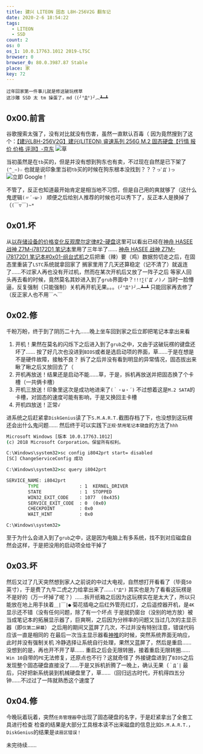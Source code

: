 ```yaml
---
title: 建兴 LITEON 固态 L8H-256V2G 翻车记
date: 2020-2-6 18:54:22
tags:
  - LITEON
  - SSD
count: 2
os: 0
os_1: 10.0.17763.1012 2019-LTSC
browser: 0
browser_0: 80.0.3987.87 Stable
place: 家
key: 72
---
```

    过年回家第一件事儿就是修这破玩楞草
    这沙雕 SSD 太 tm 操蛋了，md（(╯°Д°)╯︵┻━┻
<!-- more -->
## 0x00.前言
谷歌搜索太强了，没有对比就没有伤害，虽然一直默认百毒（
因为竟然搜到了这个：[【建兴L8H-256V2G】建兴(LITEON) 睿速系列 256G M.2 固态硬盘【行情 报价 价格 评测】-京东](https://web.archive.org/web/20200206111319/https://item.jd.com/1422217.html)
![草](https://i1.yuangezhizao.cn/Win-10/20191016005155.jpg!webp)

当初虽然是在`tb`买的，但是并没有想到狗东也有卖，不过现在自然是已下架了`(^_−)☆`
也就是说印象里当初`tb`买的时候在狗东根本没找到？？？`っﾟДﾟ)っ`
![立即 Google！](https://i1.yuangezhizao.cn/Win-10/20200206203346.jpg!webp)

不管了，反正也知道最开始肯定是相当地不习惯，但是自己用的爽就够了（这什么鬼逻辑`(〃´-ω･) `
顺便之后给别人推荐的时候也可以秀下了，反正本人是换掉了（`(￣▽￣)~*`

## 0x01.坏
从[以存储设备的价格变化反观摩尔定律#2-硬盘](./Moore.html#2-硬盘)这里可以看出已经在[神舟 HASEE 战神 Z7M-i78172D1 笔记本](../Windows/laptop.html)里用了三年半了……
[神舟 HASEE 战神 Z7M-i78172D1 笔记本#0x01-组台式机](../Windows/laptop.html#0x01-组台式机)之后把重（辣）要（鸡）数据剪切走之后，在固态里重装了`LSTC`系统就拿回家了
搁家里用了几天还算稳定（记不清了）就返连了……不过家人再也没有开过机，然而在某次开机后又放了一阵子之后
等家人回头再去看的时候，竟然莫名其妙进入到了`grub`界面中？`!!!∑(ﾟДﾟノ)ノ`
当时一脸懵逼，反复强制（只能强制）关机再开机无果。。。`(╯°Д°)╯︵┻━┻`
只能回家再去修了（反正家人也不用`￣へ￣`

## 0x02.修
千盼万盼，终于到了阴历二十九……晚上坐车回到家之后立即把笔记本拿出来看
1. 开机！果然在莫名的闪烁下之后进入到了`grub`之中，又由于这破玩楞的键盘还坏了……
按了好几次也没进到`BIOS`或者是选启动项的界面，草……于是在想是不是硬件故障，接触不良？
拆了之后并没有看到明显的异常情况，固态拔出来瞅了瞅之后又放回去了（
2. 开机再放送！结果还是启动不能……草，于是，拆机再放送并把固态换了个卡槽（一共俩卡槽）
3. 开机三放送！印象里这次是成功地进来了`(｀・ω・´)`
不过想着这是`M.2 SATA`的卡槽，对固态的速度可能有影响，于是又换回主卡槽
4. 开机四放送！正常`√`

进系统之后赶紧拿`DiskGenius`读了下`S.M.A.R.T.`截图存档了下，也没想到这玩楞还会出什么鬼问题……
然后终于可以实践下`正规`·`禁用笔记本键盘`的方法了`hhh`
``` cmd
Microsoft Windows [版本 10.0.17763.1012]
(c) 2018 Microsoft Corporation。保留所有权利。

C:\Windows\system32>sc config i8042prt start= disabled
[SC] ChangeServiceConfig 成功

C:\Windows\system32>sc query i8042prt

SERVICE_NAME: i8042prt
        TYPE               : 1  KERNEL_DRIVER
        STATE              : 1  STOPPED
        WIN32_EXIT_CODE    : 1077  (0x435)
        SERVICE_EXIT_CODE  : 0  (0x0)
        CHECKPOINT         : 0x0
        WAIT_HINT          : 0x0

C:\Windows\system32>
```
至于为什么会进入到了`grub`之中，这是因为电脑上有多系统，找不到对应磁盘自然会这样，于是把没用的启动项全给干掉了

## 0x03.坏
然后又过了几天突然想到家人之前说的中过大电视，自然想打开看看了（毕竟`50`英寸），于是费了九牛二虎之力给拿出来了……`(°Д°)`
其实也是为了看看这玩楞是不是好的（万一坏掉了呢？）……拆开纸箱之后因为这玩楞实在是太大了，所以只能放在地上用手扶着`＿|￣|●`
菊花插电之后红外管亮红灯，之后遥控器开机，是`4K`显示还不错（没有任何问题，除了有一个坏点
于是就扔窗台（没别的地方放）被当成笔记本的拓展显示器了，巨爽啊，之后因为分辨率的问题又当过几次的主显示器（即`仅第二屏幕`）
之后用的期间又蓝屏了几次，不过并没有特别注意，错误代码应该一直是相同的
在最后一次当主显示器看[神推](https://www.biliplus.com/bangumi/i/29351)的时候，突然系统界面无响应，此时并没有强制关机
冷静选择让系统自行处理，果然又蓝屏了，然后是重启……没想到的是，再也开不开了草……
重启之后会无限转圈，接着重启无限转圈……`Win 10`自带的`PE`无法修复，还原点也不行？这就奇怪了
外接键盘进到了`BIOS`之后发现整个固态硬盘直接没了……于是又拆机折腾了一晚上，确认无果（`｀Д´|`
最后，只好把新系统装到机械硬盘里了，草……（回归远古时代，开机得四五分钟……不过过了一阵就熟悉这个速度了

## 0x04.修
今晚玩着玩着，突然`任务管理器`中出现了固态硬盘的名字，于是赶紧拿出了全套工具进行检查
检查的结果是大部分工具根本读不出来磁盘的信息比如`S.M.A.R.T.`，`DiskGenius`的结果是`读扇区错误！`

未完待续……